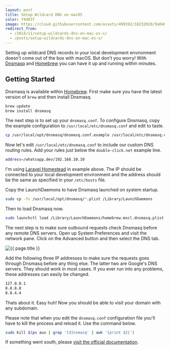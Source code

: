 ```yaml
---
layout: post
title: Setup Wildcard DNS on macOS
color: f4d03f
image: https://cloud.githubusercontent.com/assets/499192/18232020/9a040b52-72c7-11e6-8728-94d2b65316d2.png
redirect_from:
  - /2014/11/setup-wildcards-dns-on-mac-os-x/
  - /posts/setup-wildcards-dns-on-mac-os-x/
---
```


Setting up wildcard DNS records in your local development environment doesn't come out of the box with macOS. But don't you worry! With [Dnsmasq](http://www.thekelleys.org.uk/dnsmasq/doc.html) and [Homebrew](http://brew.sh) you can have it up and running within minutes.

## Getting Started

Dnsmasq is available within [Homebrew](http://brew.sh). First make sure you have the latest version of `brew` and then install Dnsmasq.

```sh
brew update
brew install dnsmasq
```

The next step is to set up your `dnsmasq.conf`. To configure Dnsmasq, copy the example configuration to `/usr/local/etc/dnsmasq.conf` and edit to taste.

```sh
cp /usr/local/opt/dnsmasq/dnsmasq.conf.example /usr/local/etc/dnsmasq.conf
```

Now let's edit `/usr/local/etc/dnsmasq.conf` to include our custom DNS routing rules. Add your rules just below the `double-click.net` example line.

```sh
address=/whatsapp.dev/192.168.10.10
```

I'm using [Laravel Homestead](http://laravel.com/docs/homestead) in example above. The IP should be connected to your local development environment and the address should be the same as specified in your `/etc/hosts` file.

Copy the LaunchDaemons to have Dnsmasq launched on system startup.

```sh
sudo cp -fv /usr/local/opt/dnsmasq/*.plist /Library/LaunchDaemons
```

Then to load Dnsmasq now.
```sh
sudo launchctl load /Library/LaunchDaemons/homebrew.mxcl.dnsmasq.plist
```

The next step is to make sure outbound requests check Dnsmasq before any remote DNS servers. Open up System Preferences and visit the network pane. Click on the Advanced button and then select the DNS tab.

![{{ page.title }}](https://cloud.githubusercontent.com/assets/499192/18232020/9a040b52-72c7-11e6-8728-94d2b65316d2.png)

Add the following three IP addresses to make sure the requests goes through Dnsmasq before any thing else. The latter two are Google's DNS servers. They should work in most cases. If you ever run into any problems, these addresses can easily be changed.

```sh
127.0.0.1
8.8.8.8
8.8.4.4
```

Thats about it. Easy huh! Now you should be able to visit your domain with any subdomain.

Please note that when you edit the `dnsmasq.conf` configuration file you'll have to kill the process and reload it. Use the command below.

```sh
sudo kill $(ps aux | grep '[d]nsmasq' | awk '{print $2}')
```

If something went south, please [visit the official documentation](http://www.thekelleys.org.uk/dnsmasq/doc.html).
